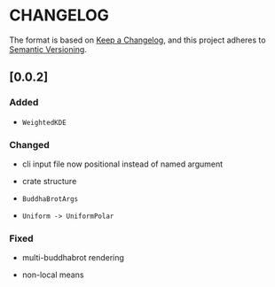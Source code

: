 # CHANGELOG

The format is based on 
[Keep a Changelog](https://keepachangelog.com/en/1.0.0/>),
and this project adheres to 
[Semantic Versioning](https://semver.org/spec/v2.0.0.html>).


## [0.0.2]

### Added

* `WeightedKDE`

### Changed

* cli input file now positional instead of named argument

* crate structure

* `BuddhaBrotArgs`

* `Uniform -> UniformPolar`

### Fixed

* multi-buddhabrot rendering

* non-local means
